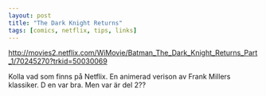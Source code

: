 ```yaml
---
layout: post
title: "The Dark Knight Returns"
tags: [comics, netflix, tips, links]
---
```


http://movies2.netflix.com/WiMovie/Batman_The_Dark_Knight_Returns_Part_1/70245270?trkid=50030069

Kolla vad som finns på Netflix. En animerad verison av Frank Millers klassiker. D
en var bra. Men var är del 2??